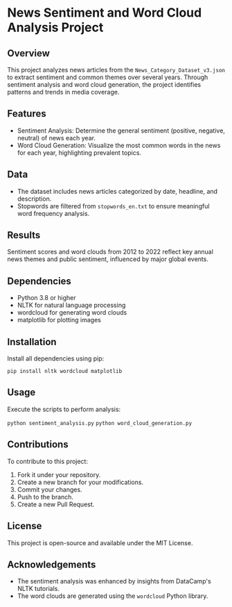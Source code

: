 # News Sentiment and Word Cloud Analysis Project

## Overview
This project analyzes news articles from the `News_Category_Dataset_v3.json` to extract sentiment and common themes over several years. Through sentiment analysis and word cloud generation, the project identifies patterns and trends in media coverage.

## Features
- Sentiment Analysis: Determine the general sentiment (positive, negative, neutral) of news each year.
- Word Cloud Generation: Visualize the most common words in the news for each year, highlighting prevalent topics.

## Data
- The dataset includes news articles categorized by date, headline, and description.
- Stopwords are filtered from `stopwords_en.txt` to ensure meaningful word frequency analysis.

## Results
Sentiment scores and word clouds from 2012 to 2022 reflect key annual news themes and public sentiment, influenced by major global events.

## Dependencies
- Python 3.8 or higher
- NLTK for natural language processing
- wordcloud for generating word clouds
- matplotlib for plotting images

## Installation
Install all dependencies using pip:

`pip install nltk wordcloud matplotlib`


## Usage
Execute the scripts to perform analysis:

`python sentiment_analysis.py`
`python word_cloud_generation.py`


## Contributions
To contribute to this project:
1. Fork it under your repository.
2. Create a new branch for your modifications.
3. Commit your changes.
4. Push to the branch.
5. Create a new Pull Request.

## License
This project is open-source and available under the MIT License.

## Acknowledgements
- The sentiment analysis was enhanced by insights from DataCamp's NLTK tutorials.
- The word clouds are generated using the `wordcloud` Python library.

